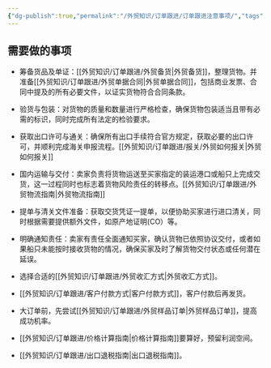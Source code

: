 ```yaml
---
{"dg-publish":true,"permalink":"/外贸知识/订单跟进/订单跟进注意事项/","tags":["索引"]}
---
```



## 需要做的事项

- 筹备货品及单证：[[外贸知识/订单跟进/外贸备货\|外贸备货]]，整理货物。并准备[[外贸知识/订单跟进/外贸单据合同\|外贸单据合同]]，包括商业发票、合同中提及的所有必要文件，以证实货物符合合同条款。
- 验货与包装：对货物的质量和数量进行严格检查，确保货物包装适当且带有必需的标识，同时完成所有法定的检验要求。
- 获取出口许可与通关：确保所有出口手续符合官方规定，获取必要的出口许可，并顺利完成海关申报流程。[[外贸知识/订单跟进/报关/外贸如何报关\|外贸如何报关]]
- 国内运输与交付：卖家负责将货物运送至买家指定的装运港口或船只上完成交货，这一过程同时也标志着货物风险责任的转移点。[[外贸知识/订单跟进/外贸物流指南\|外贸物流指南]]
- 提单与清关文件准备：获取交货凭证一提单，以便协助买家进行进口清关，同时根据需要提供额外文件，如原产地证明(CO）等。
- 明确通知责任：卖家有责任全面通知买家，确认货物已依照协议交付，或者如果船只未能按时接收货物的情况，确保买家及时了解货物交付状态或任何潜在延误。

- 选择合适的[[外贸知识/订单跟进/外贸收汇方式\|外贸收汇方式]]。
- [[外贸知识/订单跟进/客户付款方式\|客户付款方式]]，客户付款后再发货。
- 大订单前，先尝试[[外贸知识/订单跟进/外贸样品订单\|外贸样品订单]]，提高成功机率。
- [[外贸知识/订单跟进/价格计算指南\|价格计算指南]]要算好，预留利润空间。
- [[外贸知识/订单跟进/出口退税指南\|出口退税指南]]。
